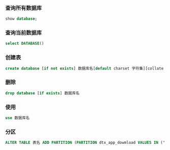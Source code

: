 ### 查询所有数据库
```sql
show database;
```
### 查询当前数据库
```sql
select DATABASE()
```
### 创建表
```sql
create database [if not exists] 数据库名[default charset 字符集][collate 排序规则]
```
### 删除
```sql
drop database [if exists] 数据库名
```
### 使用
```sql
use 数据库名
```

### 分区
```sql
ALTER TABLE 表名 ADD PARTITION (PARTITION dtx_app_dowmload VALUES IN ("DTX_APP_DOWNLOAD"));
```